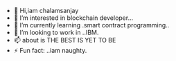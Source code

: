 - 👋 Hi,iam chalamsanjay
- 👀 I’m interested in blockchain developer...
- 🌱 I’m currently learning .smart contract programming..
- 💞️ I’m looking to work in  ..IBM.
- 📫 about is THE BEST IS YET TO BE
- ⚡ Fun fact: ..iam naughty.

<!---
chalamsanju/chalamsanju is a ✨ special ✨ repository because its `README.md` (this file) appears on your GitHub profile.
You can click the Preview link to take a look at your changes.
--->
